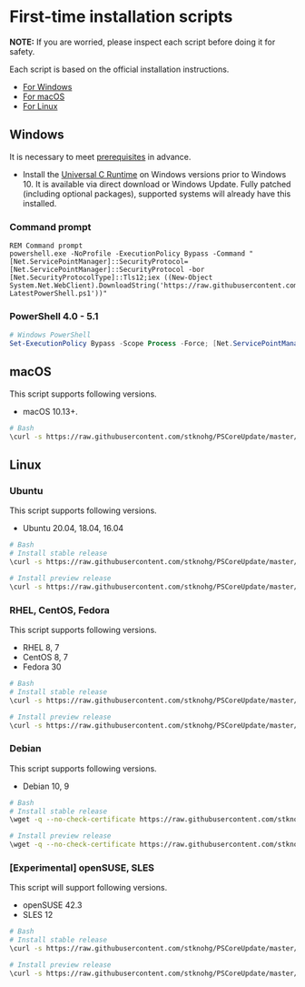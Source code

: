 # First-time installation scripts

__NOTE:__ If you are worried, please inspect each script before doing it for safety.

Each script is based on the official installation instructions.

* [For Windows](https://docs.microsoft.com/en-us/powershell/scripting/install/installing-powershell-core-on-windows?view=powershell-7.1)
* [For macOS](https://docs.microsoft.com/en-us/powershell/scripting/install/installing-powershell-core-on-macos?view=powershell-7.1)
* [For Linux](https://docs.microsoft.com/en-us/powershell/scripting/install/installing-powershell-core-on-linux?view=powershell-7.1)

## Windows 

It is necessary to meet [prerequisites](https://docs.microsoft.com/en-us/powershell/scripting/install/installing-powershell-core-on-windows?view=powershell-7.1#prerequisites) in advance. 

* Install the [Universal C Runtime](https://www.microsoft.com/download/details.aspx?id=50410) on Windows versions prior to Windows 10.
  It is available via direct download or Windows Update.
  Fully patched (including optional packages), supported systems will already have this installed.
  
### Command prompt

```dosbatch
REM Command prompt
powershell.exe -NoProfile -ExecutionPolicy Bypass -Command "[Net.ServicePointManager]::SecurityProtocol=[Net.ServicePointManager]::SecurityProtocol -bor [Net.SecurityProtocolType]::Tls12;iex ((New-Object System.Net.WebClient).DownloadString('https://raw.githubusercontent.com/stknohg/PSCoreUpdate/master/FirstTimeInstaller/Install-LatestPowerShell.ps1'))"
```

### PowerShell 4.0 - 5.1

```powershell
# Windows PowerShell
Set-ExecutionPolicy Bypass -Scope Process -Force; [Net.ServicePointManager]::SecurityProtocol=[Net.ServicePointManager]::SecurityProtocol -bor [Net.SecurityProtocolType]::Tls12; iex ((New-Object System.Net.WebClient).DownloadString('https://raw.githubusercontent.com/stknohg/PSCoreUpdate/master/FirstTimeInstaller/Install-LatestPowerShell.ps1'))
```

## macOS

This script supports following versions.

* macOS 10.13+.

```sh
# Bash
\curl -s https://raw.githubusercontent.com/stknohg/PSCoreUpdate/master/FirstTimeInstaller/install_latestpowershell_mac.sh | bash -s
```

## Linux

### Ubuntu

This script supports following versions.

* Ubuntu 20.04, 18.04, 16.04

```sh
# Bash
# Install stable release
\curl -s https://raw.githubusercontent.com/stknohg/PSCoreUpdate/master/FirstTimeInstaller/install_latestpowershell_ubuntu.sh | bash -s

# Install preview release
\curl -s https://raw.githubusercontent.com/stknohg/PSCoreUpdate/master/FirstTimeInstaller/install_latestpowershell_ubuntu.sh | bash -s preview
```

### RHEL, CentOS, Fedora

This script supports following versions.

* RHEL 8, 7
* CentOS 8, 7
* Fedora 30

```sh
# Bash
# Install stable release
\curl -s https://raw.githubusercontent.com/stknohg/PSCoreUpdate/master/FirstTimeInstaller/install_latestpowershell_rhel.sh | bash -s

# Install preview release
\curl -s https://raw.githubusercontent.com/stknohg/PSCoreUpdate/master/FirstTimeInstaller/install_latestpowershell_rhel.sh | bash -s preview
```

### Debian

This script supports following versions.

* Debian 10, 9

```sh
# Bash
# Install stable release
\wget -q --no-check-certificate https://raw.githubusercontent.com/stknohg/PSCoreUpdate/master/FirstTimeInstaller/install_latestpowershell_debian.sh -O - | bash -s

# Install preview release
\wget -q --no-check-certificate https://raw.githubusercontent.com/stknohg/PSCoreUpdate/master/FirstTimeInstaller/install_latestpowershell_debian.sh -O - | bash -s preview
```

### [Experimental] openSUSE, SLES

This script will support following versions.

* openSUSE 42.3
* SLES 12

```sh
# Bash
# Install stable release
\curl -s https://raw.githubusercontent.com/stknohg/PSCoreUpdate/master/FirstTimeInstaller/install_latestpowershell_suse.sh | bash -s

# Install preview release
\curl -s https://raw.githubusercontent.com/stknohg/PSCoreUpdate/master/FirstTimeInstaller/install_latestpowershell_suse.sh | bash -s preview
```
